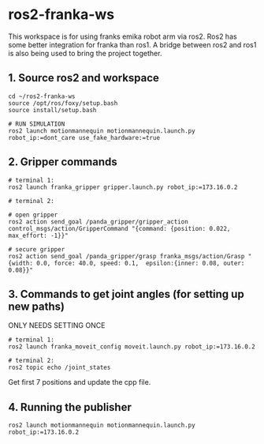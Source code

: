 # ros2-franka-ws
This workspace is for using franks emika robot arm via ros2. 
Ros2 has some better integration for franka than ros1. 
A bridge between ros2 and ros1 is also being used to bring the project together. 

## 1. Source ros2 and workspace
```
cd ~/ros2-franka-ws
source /opt/ros/foxy/setup.bash
source install/setup.bash

# RUN SIMULATION
ros2 launch motionmannequin motionmannequin.launch.py robot_ip:=dont_care use_fake_hardware:=true
```
## 2. Gripper commands
```
# terminal 1: 
ros2 launch franka_gripper gripper.launch.py robot_ip:=173.16.0.2

# terminal 2: 

# open gripper
ros2 action send_goal /panda_gripper/gripper_action control_msgs/action/GripperCommand "{command: {position: 0.022, max_effort: -1}}"

# secure gripper
ros2 action send_goal /panda_gripper/grasp franka_msgs/action/Grasp "{width: 0.0, force: 40.0, speed: 0.1,  epsilon:{inner: 0.08, outer: 0.08}}"
```
## 3. Commands to get joint angles (for setting up new paths)
ONLY NEEDS SETTING ONCE
```
# terminal 1: 
ros2 launch franka_moveit_config moveit.launch.py robot_ip:=173.16.0.2 

# terminal 2: 
ros2 topic echo /joint_states
```
Get first 7 positions and update the cpp file.

## 4. Running the publisher
``` 
ros2 launch motionmannequin motionmannequin.launch.py robot_ip:=173.16.0.2
```

